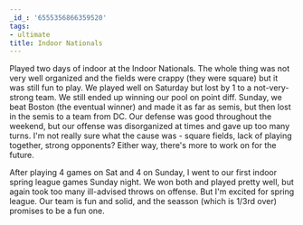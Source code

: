 ```yaml
---
_id_: '6555356866359520'
tags:
- ultimate
title: Indoor Nationals
---
```


Played two days of indoor at the Indoor Nationals. The whole thing was not very well organized and the fields were crappy (they were square) but it was still fun to play. We played well on Saturday but lost by 1 to a not-very-strong team. We still ended up winning our pool on point diff. Sunday, we beat Boston (the eventual winner) and made it as far as semis, but then lost in the semis to a team from DC. Our defense was good throughout the weekend, but our offense was disorganized at times and gave up too many turns. I'm not really sure what the cause was - square fields, lack of playing together, strong opponents? Either way, there's more to work on for the future.

After playing 4 games on Sat and 4 on Sunday, I went to our first indoor spring league games Sunday night. We won both and played pretty well, but again took too many ill-advised throws on offense. But I'm excited for spring league. Our team is fun and solid, and the seasson (which is 1/3rd over) promises to be a fun one.
